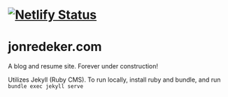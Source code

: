 # [![Netlify Status](https://api.netlify.com/api/v1/badges/237b771d-8600-4666-b3e3-f38855974778/deploy-status)](https://app.netlify.com/sites/quirky-jennings-989be9/deploys)
# jonredeker.com

A blog and resume site.  Forever under construction!

Utilizes Jekyll (Ruby CMS).  To run locally, install ruby and bundle, and run `bundle exec jekyll serve`